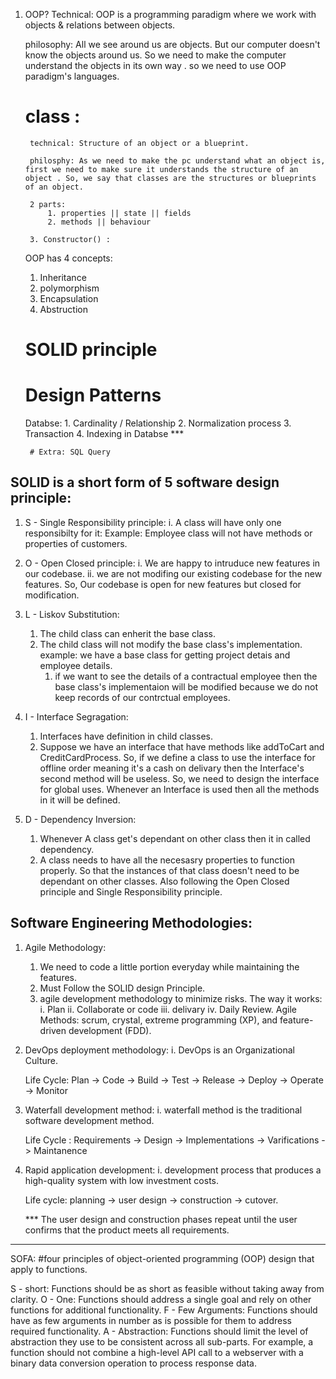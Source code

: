 1. OOP?
	Technical: OOP is a programming paradigm where we work with objects & relations between objects.

	philosophy: All we see around us are objects. But our computer doesn't know the objects around us. So we need to make the computer understand the objects in its own way . so we need to use OOP paradigm's languages.

    # class : 
        technical: Structure of an object or a blueprint.

        philosphy: As we need to make the pc understand what an object is, first we need to make sure it understands the structure of an object . So, we say that classes are the structures or blueprints of an object.

        2 parts:
            1. properties || state || fields
            2. methods || behaviour

        3. Constructor() :

    OOP has 4 concepts:
    1. Inheritance
    2. polymorphism
    3. Encapsulation
    4. Abstruction

    # SOLID principle
    # Design Patterns
    
    Databse:
        1. Cardinality / Relationship
        2. Normalization process
        3. Transaction
        4. Indexing in Databse ***

        # Extra: SQL Query


SOLID is a short form of 5 software design principle:
-----------------------------------------------------

1. S - Single Responsibility principle:
	i. A class will have only one responsibilty for it:
        Example: Employee class will not have methods or properties of customers.

2. O - Open Closed principle:
    i. We are happy to intruduce new features in our codebase.
    ii. we are not modifing our existing codebase for the new features.
    So, Our codebase is open for new features but closed for modification.

3. L - Liskov Substitution:
    1. The child class can enherit the base class.
    2. The child class will not modify the base class's implementation.
    example: we have a base class for getting project detais and employee details.
        1. if we want to see the details of a contractual employee then the base class's implementaion will be modified because we do not keep records of our contrctual employees.

4. I - Interface Segragation:
    1. Interfaces have definition in child classes.
    2. Suppose we have an interface that have methods like addToCart and CreditCardProcess. So, if we define a class to use the interface for offline order meaning it's a cash on delivary then the Interface's second method will be useless. So, we need to design the interface for global uses. Whenever an Interface is used then all the methods in it will be defined.

5. D - Dependency Inversion:
    1. Whenever A class get's dependant on other class then it in called dependency.
    2. A class needs to have all the necesasry properties to function properly. So that the instances of that class doesn't need to be dependant on other classes. Also following the Open Closed principle and Single Responsibility principle.



Software Engineering Methodologies:
-----------------------------------
1. Agile Methodology:
    1. We need to code a little portion everyday while maintaining the features.
    2. Must Follow the SOLID design Principle.
    3. agile development methodology to minimize risks.
    The way it works:
        i. Plan
        ii. Collaborate or code
        iii. delivary
        iv. Daily Review.
    Agile Methods: scrum, crystal, extreme programming (XP), and feature-driven development (FDD).

2. DevOps deployment methodology:
    i. DevOps is an Organizational Culture.

    Life Cycle: Plan -> Code -> Build -> Test -> Release -> Deploy -> Operate -> Monitor

3. Waterfall development method: 
    i. waterfall method is the traditional software development method.

    Life Cycle : Requirements -> Design -> Implementations -> Varifications -> Maintanence

4. Rapid application development: 
    i. development process that produces a high-quality system with low investment costs.

    Life cycle: planning -> user design -> construction -> cutover. 
    
    *** The user design and construction phases repeat until the user confirms that the product meets all requirements.

----------

SOFA:
#four principles of object-oriented programming (OOP) design that apply to functions.

S - short: Functions should be as short as feasible without taking away from clarity.
O - One: Functions should address a single goal and rely on other functions for additional functionality.
F - Few Arguments: Functions should have as few arguments in number as is possible for them to address required functionality.
A - Abstraction: Functions should limit the level of abstraction they use to be consistent across all sub-parts. For example, a function should not combine a high-level API call to a webserver with a binary data conversion operation to process response data.